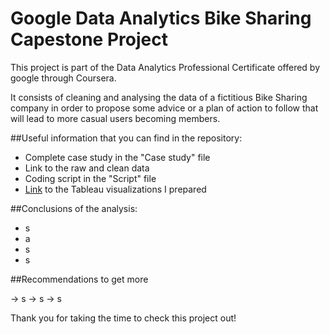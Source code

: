 # Google Data Analytics Bike Sharing Capestone Project

This project is part of the Data Analytics Professional Certificate offered by google through Coursera.

It consists of cleaning and analysing the data of a fictitious Bike Sharing company in order to propose some advice or a plan of action to follow that will lead to more casual users becoming members. 

##Useful information that you can find in the repository:

  - Complete case study in the "Case study" file
  - Link to the raw and clean data  
  - Coding script in the "Script" file
  - [Link](https://public.tableau.com/app/profile/javier.rodr.guez4328/viz/GoogleBikeSharingProject/Hourdayandmonth) to the Tableau visualizations I prepared
  
##Conclusions of the analysis:

  * s
  * a
  * s
  * s
  
##Recommendations to get more

  -> s
  -> s
  -> s

Thank you for taking the time to check this project out!
